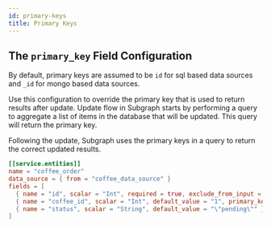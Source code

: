 ```yaml
---
id: primary-keys
title: Primary Keys
---
```


## The `primary_key` Field Configuration

By default, primary keys are assumed to be `id` for sql based data sources and `_id` for mongo based data sources.

Use this configuration to override the primary key that is used to return results after update. Update flow in Subgraph
starts by performing a query to aggregate a list of items in the database that will be updated. This query will return the primary key.

Following the update, Subgraph uses the primary keys in a query to return the correct updated results.

```toml
[[service.entities]]
name = "coffee_order"
data_source = { from = "coffee_data_source" }
fields = [
  { name = "id", scalar = "Int", required = true, exclude_from_input = ["CreateOne", "UpdateOne", "UpdateMany"] },
  { name = "coffee_id", scalar = "Int", default_value = "1", primary_key = true },
  { name = "status", scalar = "String", default_value = "\"pending\"" },
]
```
